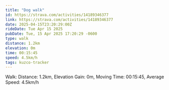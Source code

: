 ```yaml
---
title: "Dog walk"
id: https://strava.com/activities/14189346377
link: https://strava.com/activities/14189346377
date: 2025-04-15T23:20:29:00Z
rideDate: Tue Apr 15 2025
pubDate: Tue, 15 Apr 2025 17:20:29 -0600
type: walk
distance: 1.2km
elevation: 0m
time: 00:15:45
speed: 4.5km/h
tags: kuzco-tracker
---
```

Walk: Distance: 1.2km, Elevation Gain: 0m, Moving Time: 00:15:45, Average Speed: 4.5km/h